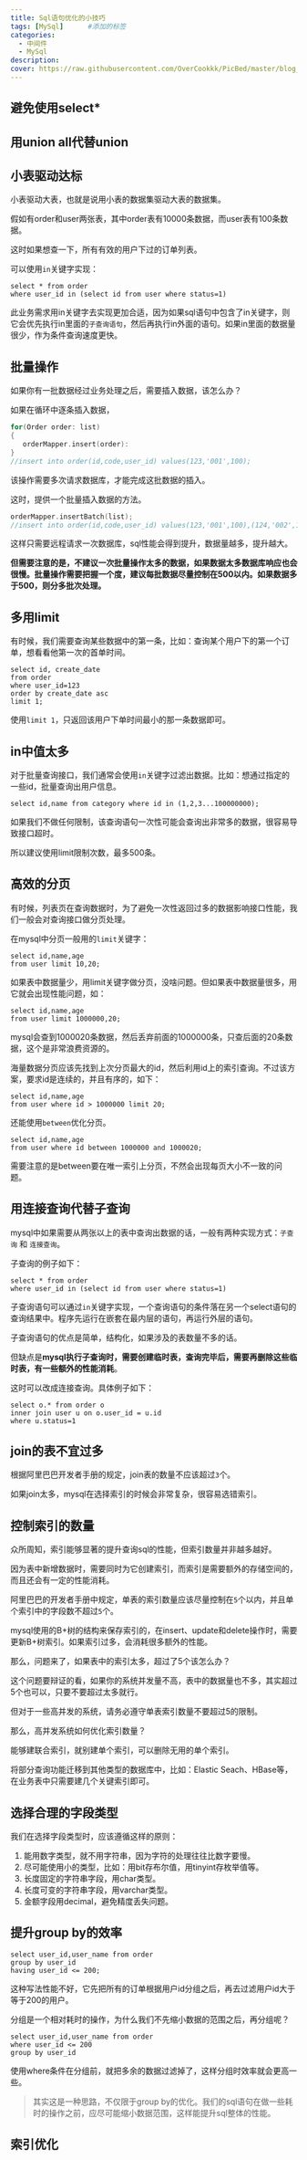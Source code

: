 ```yaml
---
title: Sql语句优化的小技巧
tags: [MySql]      #添加的标签
categories: 
  - 中间件
  - MySql
description: 
cover: https://raw.githubusercontent.com/OverCookkk/PicBed/master/blog_cover_images/00708-1931273502.png
---
```


## 避免使用select*



## 用union all代替union



## 小表驱动达标

小表驱动大表，也就是说用小表的数据集驱动大表的数据集。

假如有order和user两张表，其中order表有10000条数据，而user表有100条数据。

这时如果想查一下，所有有效的用户下过的订单列表。

可以使用`in`关键字实现：

```mysql
select * from order
where user_id in (select id from user where status=1)
```

此业务需求用in关键字去实现更加合适，因为如果sql语句中包含了in关键字，则它会优先执行in里面的`子查询语句`，然后再执行in外面的语句。如果in里面的数据量很少，作为条件查询速度更快。



## 批量操作

如果你有一批数据经过业务处理之后，需要插入数据，该怎么办？

如果在循环中逐条插入数据，

```c++
for(Order order: list)
{
   orderMapper.insert(order):
}
//insert into order(id,code,user_id) values(123,'001',100);
```

该操作需要多次请求数据库，才能完成这批数据的插入。

这时，提供一个批量插入数据的方法。

```c++
orderMapper.insertBatch(list);
//insert into order(id,code,user_id) values(123,'001',100),(124,'002',100),(125,'003',101);
```

这样只需要远程请求一次数据库，sql性能会得到提升，数据量越多，提升越大。

**但需要注意的是，不建议一次批量操作太多的数据，如果数据太多数据库响应也会很慢。批量操作需要把握一个度，建议每批数据尽量控制在500以内。如果数据多于500，则分多批次处理。**



## 多用limit

有时候，我们需要查询某些数据中的第一条，比如：查询某个用户下的第一个订单，想看看他第一次的首单时间。

```mysql
select id, create_date 
from order 
where user_id=123 
order by create_date asc 
limit 1;
```

使用`limit 1`，只返回该用户下单时间最小的那一条数据即可。



## in中值太多

对于批量查询接口，我们通常会使用`in`关键字过滤出数据。比如：想通过指定的一些id，批量查询出用户信息。

```mysql
select id,name from category where id in (1,2,3...100000000);
```

如果我们不做任何限制，该查询语句一次性可能会查询出非常多的数据，很容易导致接口超时。

所以建议使用limit限制次数，最多500条。



## 高效的分页

有时候，列表页在查询数据时，为了避免一次性返回过多的数据影响接口性能，我们一般会对查询接口做分页处理。

在mysql中分页一般用的`limit`关键字：

```mysql
select id,name,age 
from user limit 10,20;
```

如果表中数据量少，用limit关键字做分页，没啥问题。但如果表中数据量很多，用它就会出现性能问题，如：

```mysql
select id,name,age 
from user limit 1000000,20;
```

mysql会查到1000020条数据，然后丢弃前面的1000000条，只查后面的20条数据，这个是非常浪费资源的。

海量数据分页应该先找到上次分页最大的id，然后利用id上的索引查询。不过该方案，要求id是连续的，并且有序的，如下：

```mysql
select id,name,age 
from user where id > 1000000 limit 20;
```

还能使用`between`优化分页。

```mysql
select id,name,age 
from user where id between 1000000 and 1000020;
```

需要注意的是between要在唯一索引上分页，不然会出现每页大小不一致的问题。



## 用连接查询代替子查询

mysql中如果需要从两张以上的表中查询出数据的话，一般有两种实现方式：`子查询` 和 `连接查询`。

子查询的例子如下：

```mysql
select * from order
where user_id in (select id from user where status=1)
```

子查询语句可以通过`in`关键字实现，一个查询语句的条件落在另一个select语句的查询结果中。程序先运行在嵌套在最内层的语句，再运行外层的语句。

子查询语句的优点是简单，结构化，如果涉及的表数量不多的话。

但缺点是**mysql执行子查询时，需要创建临时表，查询完毕后，需要再删除这些临时表，有一些额外的性能消耗**。

这时可以改成连接查询。具体例子如下：

```mysql
select o.* from order o
inner join user u on o.user_id = u.id
where u.status=1
```



## join的表不宜过多

根据阿里巴巴开发者手册的规定，join表的数量不应该超过`3`个。

如果join太多，mysql在选择索引的时候会非常复杂，很容易选错索引。



## 控制索引的数量

众所周知，索引能够显著的提升查询sql的性能，但索引数量并非越多越好。

因为表中新增数据时，需要同时为它创建索引，而索引是需要额外的存储空间的，而且还会有一定的性能消耗。

阿里巴巴的开发者手册中规定，单表的索引数量应该尽量控制在`5`个以内，并且单个索引中的字段数不超过`5`个。

mysql使用的B+树的结构来保存索引的，在insert、update和delete操作时，需要更新B+树索引。如果索引过多，会消耗很多额外的性能。

那么，问题来了，如果表中的索引太多，超过了5个该怎么办？

这个问题要辩证的看，如果你的系统并发量不高，表中的数据量也不多，其实超过5个也可以，只要不要超过太多就行。

但对于一些高并发的系统，请务必遵守单表索引数量不要超过5的限制。

那么，高并发系统如何优化索引数量？

能够建联合索引，就别建单个索引，可以删除无用的单个索引。

将部分查询功能迁移到其他类型的数据库中，比如：Elastic Seach、HBase等，在业务表中只需要建几个关键索引即可。



## 选择合理的字段类型

我们在选择字段类型时，应该遵循这样的原则：

1. 能用数字类型，就不用字符串，因为字符的处理往往比数字要慢。
2. 尽可能使用小的类型，比如：用bit存布尔值，用tinyint存枚举值等。
3. 长度固定的字符串字段，用char类型。
4. 长度可变的字符串字段，用varchar类型。
5. 金额字段用decimal，避免精度丢失问题。



## 提升group by的效率

```mysql
select user_id,user_name from order
group by user_id
having user_id <= 200;
```

这种写法性能不好，它先把所有的订单根据用户id分组之后，再去过滤用户id大于等于200的用户。

分组是一个相对耗时的操作，为什么我们不先缩小数据的范围之后，再分组呢？

```mysql
select user_id,user_name from order
where user_id <= 200
group by user_id
```

使用where条件在分组前，就把多余的数据过滤掉了，这样分组时效率就会更高一些。

> 其实这是一种思路，不仅限于group by的优化。我们的sql语句在做一些耗时的操作之前，应尽可能缩小数据范围，这样能提升sql整体的性能。



## 索引优化
